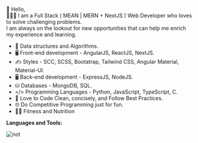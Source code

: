 👋 Hello,<br/>
👨🏻‍💻 I am a Full Stack ( MEAN | MERN + NextJS ) Web Developer who loves to solve challenging problems. </br>
I am always on the lookout for new opportunities that can help me enrich my experience and learning.

- 👨 Data structures and Algorithms.
- 🖥️ Front-end development - AngularJS, ReactJS, NextJS.
- ✍️ Styles - SCC, SCSS, Bootatrap, Tailwind CSS, Angular Material, Material-UI.
- 🖥️ Back-end development - ExpressJS, NodeJS.
- ⛁ Databases - MongoDB, SQL.
- </> Programming Languages - Python, JavaScript, TypeScript, C.
- 🔭 Love to Code Clean, concisely, and Follow Best Practices.
- 🤓 Do Competitive Programming just for fun.
- 🏋🏻 Fitness and Nutrition


**Languages and Tools:**

<img href="https://www.mongodb.com/" alt='not'/>
